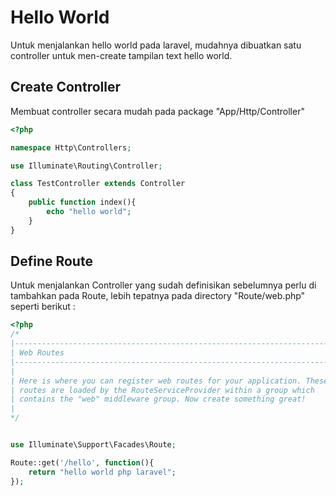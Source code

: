 # Hello World

Untuk menjalankan hello world pada laravel, mudahnya dibuatkan satu controller untuk men-create tampilan text hello world.

## Create Controller

Membuat controller secara mudah pada package "App/Http/Controller"

```php
<?php

namespace Http\Controllers;

use Illuminate\Routing\Controller;

class TestController extends Controller
{
    public function index(){
        echo "hello world";
    }
}
```

## Define Route

Untuk menjalankan Controller yang sudah definisikan sebelumnya perlu di tambahkan pada Route, lebih tepatnya pada directory "Route/web.php" seperti berikut :

```php
<?php
/*
|--------------------------------------------------------------------------
| Web Routes
|--------------------------------------------------------------------------
|
| Here is where you can register web routes for your application. These
| routes are loaded by the RouteServiceProvider within a group which
| contains the "web" middleware group. Now create something great!
|
*/


use Illuminate\Support\Facades\Route;

Route::get('/hello', function(){
    return "hello world php laravel";    
});
```



